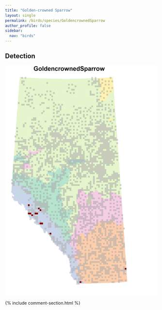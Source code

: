 ```yaml
---
title: "Golden-crowned Sparrow"
layout: single
permalink: /birds/species/GoldencrownedSparrow
author_profile: false
sidebar:
  nav: "birds"
---
```


<h2>Detection</h2>

![](/assets/images/birds/GoldencrownedSparrow/det.jpg)

{% include comment-section.html %}
